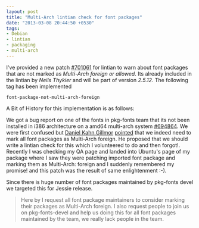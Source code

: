 ```yaml
---
layout: post
title: "Multi-Arch lintian check for font packages"
date: "2013-03-08 20:44:50 +0530"
tags:
- Debian
- lintian
- packaging
- multi-arch
---
```


I've provided a new patch [#701061](http://bugs.debian.org/701061) for
lintian to warn about font packages that are not marked as *Multi-Arch
foreign or allowed*. Its already included in the lintian by *Neils
Thykier* and will be part of version
*2.5.12*. The following tag has been implemented

    font-package-not-multi-arch-foreign
    
A Bit of History for this implementation is as follows:

We got a bug report on one of the fonts in pkg-fonts team that its not
been installed in i386 architecture on a amd64 multi-arch system
[#694864](http://bugs.debian.org/694864). We were first confused but
[Daniel Kahn Gillmor](http://debian-administration.org/users/dkg)
[pointed](http://lists.alioth.debian.org/pipermail/pkg-fonts-devel/2012-December/011392.html)
that we indeed need to mark all font packages as Multi-Arch
foreign. He proposed that we should write a lintian check for this
which I volunteered to do and then forgot!. Recently I was checking my
QA page and landed into Ubuntu's page of my package where I saw they
were patching imported font package and marking them as Multi-Arch:
foreign and I suddenly remembered my promise! and this patch was the
result of same enlightenment :-).

Since there is huge number of font packages maintained by pkg-fonts
devel we targeted this for Jessie release. 

> Here by I request all font package maintainers to consider marking
> their packages as Multi-Arch foreign. I also request people to join us
> on pkg-fonts-devel and help us doing this for all font packages
> maintained by the team, we really lack people in the team.
